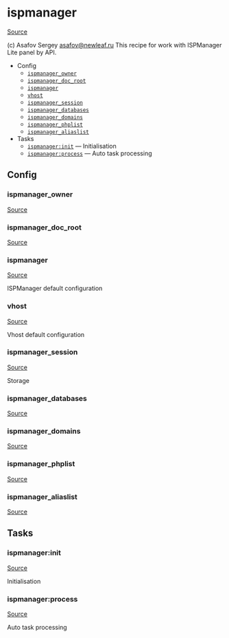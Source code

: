 <!-- DO NOT EDIT THIS FILE! -->
<!-- Instead edit contrib/ispmanager.php -->
<!-- Then run bin/docgen -->

# ispmanager

[Source](contrib/ispmanager.php)

(c) Asafov Sergey <asafov@newleaf.ru>
This recipe for work with ISPManager Lite panel by API.


* Config
  * [`ispmanager_owner`](#ispmanager_owner)
  * [`ispmanager_doc_root`](#ispmanager_doc_root)
  * [`ispmanager`](#ispmanager)
  * [`vhost`](#vhost)
  * [`ispmanager_session`](#ispmanager_session)
  * [`ispmanager_databases`](#ispmanager_databases)
  * [`ispmanager_domains`](#ispmanager_domains)
  * [`ispmanager_phplist`](#ispmanager_phplist)
  * [`ispmanager_aliaslist`](#ispmanager_aliaslist)
* Tasks
  * [`ispmanager:init`](#ispmanager:init) — Initialisation
  * [`ispmanager:process`](#ispmanager:process) — Auto task processing

## Config
### ispmanager_owner
[Source](contrib/ispmanager.php#L9)



### ispmanager_doc_root
[Source](contrib/ispmanager.php#L10)



### ispmanager
[Source](contrib/ispmanager.php#L13)

ISPManager default configuration

### vhost
[Source](contrib/ispmanager.php#L29)

Vhost default configuration

### ispmanager_session
[Source](contrib/ispmanager.php#L49)

Storage

### ispmanager_databases
[Source](contrib/ispmanager.php#L50)



### ispmanager_domains
[Source](contrib/ispmanager.php#L56)



### ispmanager_phplist
[Source](contrib/ispmanager.php#L57)



### ispmanager_aliaslist
[Source](contrib/ispmanager.php#L58)




## Tasks
### ispmanager:init
[Source](contrib/ispmanager.php#L61)

Initialisation



### ispmanager:process
[Source](contrib/ispmanager.php#L690)

Auto task processing



